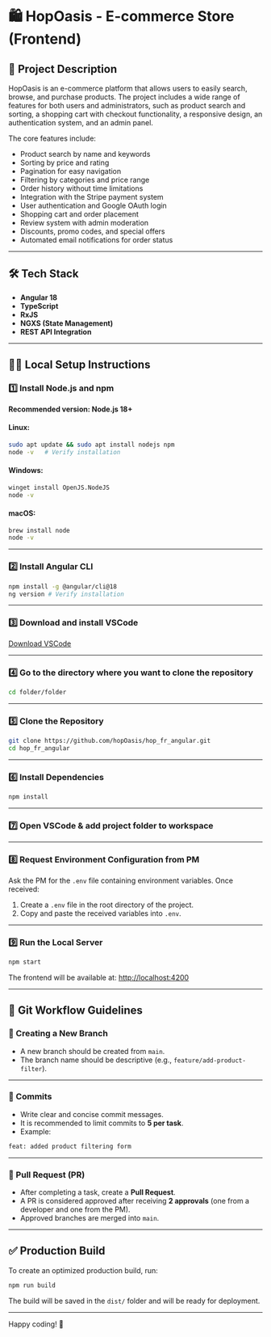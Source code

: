 # 🛍️ HopOasis - E-commerce Store (Frontend)

## 🚀 Project Description

HopOasis is an e-commerce platform that allows users to easily search, browse, and purchase products. The project includes a wide range of features for both users and administrators, such as product search and sorting, a shopping cart with checkout functionality, a responsive design, an authentication system, and an admin panel.

The core features include:
- Product search by name and keywords
- Sorting by price and rating
- Pagination for easy navigation
- Filtering by categories and price range
- Order history without time limitations
- Integration with the Stripe payment system
- User authentication and Google OAuth login
- Shopping cart and order placement
- Review system with admin moderation
- Discounts, promo codes, and special offers
- Automated email notifications for order status

---

## 🛠️ Tech Stack

- **Angular 18**
- **TypeScript**
- **RxJS**
- **NGXS (State Management)**
- **REST API Integration**

---

## 👷‍♀️ Local Setup Instructions

### 1️⃣ Install Node.js and npm

**Recommended version: Node.js 18+**

#### Linux:
```sh
sudo apt update && sudo apt install nodejs npm
node -v   # Verify installation
```

#### Windows:
```sh
winget install OpenJS.NodeJS
node -v
```

#### macOS:
```sh
brew install node
node -v
```

---

### 2️⃣ Install Angular CLI
```sh
npm install -g @angular/cli@18
ng version # Verify installation
```

---

### 3️⃣ Download and install VSCode

[Download VSCode](https://code.visualstudio.com/)

---

### 4️⃣ Go to the directory where you want to clone the repository
```sh
cd folder/folder
```

---

### 5️⃣ Clone the Repository
```sh
git clone https://github.com/hopOasis/hop_fr_angular.git
cd hop_fr_angular
```

---

### 6️⃣ Install Dependencies
```sh
npm install
```

---

### 7️⃣ Open VSCode & add project folder to workspace

---

### 8️⃣ Request Environment Configuration from PM

Ask the PM for the `.env` file containing environment variables. Once received:
1. Create a `.env` file in the root directory of the project.
2. Copy and paste the received variables into `.env`.

---

### 9️⃣ Run the Local Server
```sh
npm start
```
The frontend will be available at: [http://localhost:4200](http://localhost:4200)

---

## 🔄 Git Workflow Guidelines

### 📌 Creating a New Branch
- A new branch should be created from `main`.
- The branch name should be descriptive (e.g., `feature/add-product-filter`).

---

### 📝 Commits
- Write clear and concise commit messages.
- It is recommended to limit commits to **5 per task**.
- Example:
```sh
feat: added product filtering form
```

---

### 🔀 Pull Request (PR)
- After completing a task, create a **Pull Request**.
- A PR is considered approved after receiving **2 approvals** (one from a developer and one from the PM).
- Approved branches are merged into `main`.

---

## ✅ Production Build

To create an optimized production build, run:
```sh
npm run build
```
The build will be saved in the `dist/` folder and will be ready for deployment.

---

Happy coding! 🚀
